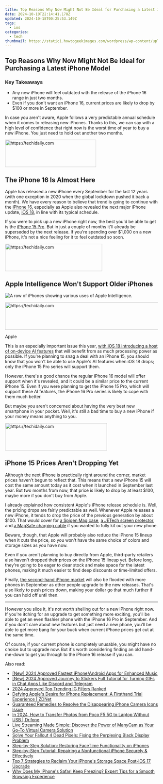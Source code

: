 ```yaml
---
title: Top Reasons Why Now Might Not Be Ideal for Purchasing a Latest iPhone Model
date: 2024-10-10T22:14:41.178Z
updated: 2024-10-18T00:25:53.149Z
tags:
  - ios
categories:
  - tech
thumbnail: https://static1.howtogeekimages.com/wordpress/wp-content/uploads/2024/07/several-iphone-boxes-coming-out-of-a-phone-representing-a-store.jpg
---
```


## Top Reasons Why Now Might Not Be Ideal for Purchasing a Latest iPhone Model

### Key Takeaways

* Any new iPhone will feel outdated with the release of the iPhone 16 range in just two months.
* Even if you don't want an iPhone 16, current prices are likely to drop by $100 or more in September.

 In case you aren't aware, Apple follows a very predictable annual schedule when it comes to releasing new iPhones. Thanks to this, we can say with a high level of confidence that right now is the worst time of year to buy a new iPhone. You just need to hold out another two months.

<!-- affiliate ads begin -->
<a href="https://aligracehair.sjv.io/c/5597632/2080328/19272" target="_top" id="2080328">
  <img src="//a.impactradius-go.com/display-ad/19272-2080328" border="0" alt="https://techidaily.com" width="300" height="90"/>
</a>
<img height="0" width="0" src="https://aligracehair.sjv.io/i/5597632/2080328/19272" style="position:absolute;visibility:hidden;" border="0" />
<!-- affiliate ads end -->

##  The iPhone 16 Is Almost Here

 Apple has released a new iPhone every September for the last 12 years (with one exception in 2020 when the global lockdown pushed it back a month). We have every reason to believe that trend is going to continue with the [iPhone 16](https://techidaily.com/what-you-need-to-know-to-improve-your-realme-narzo-n55-hard-reset-drfone-by-drfone-reset-android-reset-android/), especially as Apple also revealed the next major iPhone update, [iOS 18](https://snapchat-videos.techidaily.com/new-convenient-tutorial-snapchat-installation-macos-style/), in line with its typical schedule.

 If you were to pick up a new iPhone right now, the best you'd be able to get is the [iPhone 15 Pro](https://www.amazon.com/Apple-iPhone-128GB-Black-Titanium/dp/B0CMRX9RMB/?tag=hotoge-20&ascsubtag=UUhtgUeUpU2004273&asc%5Frefurl=https%3A%2F%2Fwww.howtogeek.com%2Fthis-is-the-worst-time-to-buy-a-new-iphone%2F&asc%5Fcampaign=Short-Term). But in just a couple of months it'll already be superseded by the next release. If you're spending over $1,000 on a new iPhone, it's not a nice feeling for it to feel outdated so soon.

<!-- affiliate ads begin -->
<a href="https://aligracehair.sjv.io/c/5597632/2135401/19272" target="_top" id="2135401">
  <img src="//a.impactradius-go.com/display-ad/19272-2135401" border="0" alt="https://techidaily.com" width="320" height="90"/>
</a>
<img height="0" width="0" src="https://aligracehair.sjv.io/i/5597632/2135401/19272" style="position:absolute;visibility:hidden;" border="0" />
<!-- affiliate ads end -->

##  Apple Intelligence Won't Support Older iPhones

![A row of iPhones showing various uses of Apple Intelligence.](https://static1.howtogeekimages.com/wordpress/wp-content/uploads/2024/07/screenshot-2024-07-19-at-15-29-23.png) 

<!-- affiliate ads begin -->
<a href="https://aligracehair.sjv.io/c/5597632/2016170/19272" target="_top" id="2016170">
  <img src="//a.impactradius-go.com/display-ad/19272-2016170" border="0" alt="https://techidaily.com" width="728" height="90"/>
</a>
<img height="0" width="0" src="https://aligracehair.sjv.io/i/5597632/2016170/19272" style="position:absolute;visibility:hidden;" border="0" />
<!-- affiliate ads end -->

Apple

 This is an especially important issue this year, [with iOS 18 introducing a host of on-device AI features](https://youtube-videos.techidaily.com/investing-successfully-with-a-makeup-channel/) that will benefit from as much processing power as possible. If you're planning to snag a deal with an iPhone 15, you should know that you won't be able to use Apple's AI features when iOS 18 drops; only the iPhone 15 Pro series will support them.

 However, there's a good chance the regular iPhone 16 model will offer support when it's revealed, and it could be a similar price to the current iPhone 15\. Even if you were planning to get the iPhone 15 Pro, which will support these AI features, the iPhone 16 Pro series is likely to cope with them much better.

 But maybe you aren't concerned about having the very best new smartphone in your pocket. Well, it's still a bad time to buy a new iPhone if your money means anything to you.

<!-- affiliate ads begin -->
<a href="https://aligracehair.sjv.io/c/5597632/2135402/19272" target="_top" id="2135402">
  <img src="//a.impactradius-go.com/display-ad/19272-2135402" border="0" alt="https://techidaily.com" width="336" height="90"/>
</a>
<img height="0" width="0" src="https://aligracehair.sjv.io/i/5597632/2135402/19272" style="position:absolute;visibility:hidden;" border="0" />
<!-- affiliate ads end -->

##  iPhone 15 Prices Aren't Dropping Yet

 Although the next iPhone is practically right around the corner, market prices haven't begun to reflect that. This means that a new iPhone 15 will cost the same amount today as it cost when it launched in September last year. But two months from now, that price is likely to drop by at least $100, maybe more if you don't buy from Apple.

 I already explained how consistent Apple's iPhone release schedule is. Well, the pricing drops are fairly predictable as well. Whenever Apple releases a new iPhone, it tends to drop the price of the previous generation by about $100\. That would cover for [a Spigen Mag case](https://www.amazon.com/Spigen-Magnetic-Military-Grade-Protection-Compatible/dp/B0C5S9WKXL/?tag=hotoge-20&ascsubtag=UUhtgUeUpU2004273&asc%5Frefurl=https%3A%2F%2Fwww.howtogeek.com%2Fthis-is-the-worst-time-to-buy-a-new-iphone%2F&asc%5Fcampaign=Short-Term), [a JETech screen protector](https://www.amazon.com/JETech-Protector-6-1-Inch-Installation-Case-Friendly/dp/B0CCJN8TY2/?tag=hotoge-20&ascsubtag=UUhtgUeUpU2004273&asc%5Frefurl=https%3A%2F%2Fwww.howtogeek.com%2Fthis-is-the-worst-time-to-buy-a-new-iphone%2F&asc%5Fcampaign=Short-Term), and [a MagSafe charging cable](https://www.amazon.com/Apple-MHXH3AM-A-MagSafe-Charger/dp/B08L5NP6NG/?tag=hotoge-20&ascsubtag=UUhtgUeUpU2004273&asc%5Frefurl=https%3A%2F%2Fwww.howtogeek.com%2Fthis-is-the-worst-time-to-buy-a-new-iphone%2F&asc%5Fcampaign=Short-Term) if you wanted to fully kit out your new phone.

 Beware, though, that Apple will probably also reduce the iPhone 15 lineup when it cuts the price, so you won't have the same choice of colors and storage sizes as you have now.

 Even if you aren't planning to buy directly from Apple, third-party retailers also haven't dropped their prices on the iPhone 15 lineup yet. Before long, they're going to be eager to clear stock and make space for the latest phones, making it much easier to find deep discounts or time-limited offers.

 Finally, [the second-hand iPhone market](https://games-able.techidaily.com/8-crucial-tweaks-that-can-elevate-your-ps4s-capabilities/) will also be flooded with more phones in September as other people upgrade to the new releases. That's also likely to push prices down, making your dollar go that much further if you can hold off until then.

---

 However you slice it, it's not worth shelling out for a new iPhone right now. If you're itching for an upgrade to get something more exciting, you'll be able to get an even flashier phone with the iPhone 16 Pro in September. And if you don't care about new features but just need a new phone, you'll be able to get more bang for your buck when current iPhone prices get cut at the same time.

 Of course, if your current phone is completely unusable, you might have no choice but to upgrade now. But it's worth considering finding an old hand-me-down to get you through to the iPhone 16 release if you can.

<ins class="adsbygoogle"
     style="display:block"
     data-ad-format="autorelaxed"
     data-ad-client="ca-pub-7571918770474297"
     data-ad-slot="1223367746"></ins>

<ins class="adsbygoogle"
     style="display:block"
     data-ad-client="ca-pub-7571918770474297"
     data-ad-slot="8358498916"
     data-ad-format="auto"
     data-full-width-responsive="true"></ins>

<span class="atpl-alsoreadstyle">Also read:</span>
<div><ul>
<li><a href="https://article-tips.techidaily.com/new-2024-approved-fastest-iphoneandroid-apps-for-enhanced-music/"><u>[New] 2024 Approved Fastest iPhone/Android Apps for Enhanced Music</u></a></li>
<li><a href="https://fox-friendly.techidaily.com/new-2024-approved-journey-to-stickers-full-tutorial-for-turning-gifs-in-chat-apps-like-discord-and-telegram/"><u>[New] 2024 Approved Journey to Stickers Full Tutorial for Turning GIFs in Chat Apps Like Discord and Telegram</u></a></li>
<li><a href="https://instagram-videos.techidaily.com/2024-approved-top-trending-ig-filters-ranked/"><u>2024 Approved Top Trending IG Filters Ranked</u></a></li>
<li><a href="https://technical-tips.techidaily.com/defying-apples-desire-for-iphone-replacement-a-firsthand-trial-experience-zdnet/"><u>Defying Apple's Desire for iPhone Replacement: A Firsthand Trial Experience | ZDNet</u></a></li>
<li><a href="https://os-tips.techidaily.com/guaranteed-remedies-to-resolve-the-disappearing-iphone-camera-icons-issue/"><u>Guaranteed Remedies to Resolve the Disappearing iPhone Camera Icons Issue</u></a></li>
<li><a href="https://android-transfer.techidaily.com/in-2024-how-to-transfer-photos-from-poco-f5-5g-to-laptop-without-usb-drfone-by-drfone-transfer-from-android-transfer-from-android/"><u>In 2024, How to Transfer Photos from Poco F5 5G to Laptop Without USB | Dr.fone</u></a></li>
<li><a href="https://some-knowledge.techidaily.com/live-streaming-made-simple-discover-the-power-of-manycam-as-your-go-to-virtual-camera-solution/"><u>Live Streaming Made Simple: Discover the Power of ManyCam as Your Go-To Virtual Camera Solution</u></a></li>
<li><a href="https://win-blog.techidaily.com/solve-your-fallout-4-dead-pixels-fixing-the-perplexing-black-display-problem/"><u>Solve Your Fallout 4 Dead Pixels: Fixing the Perplexing Black Display Problem</u></a></li>
<li><a href="https://os-tips.techidaily.com/step-by-step-solution-restoring-facetime-functionality-on-iphones/"><u>Step-by-Step Solution: Restoring FaceTime Functionality on iPhones</u></a></li>
<li><a href="https://os-tips.techidaily.com/step-by-step-tutorial-repairing-a-nonfunctional-iphone-securely-and-effectively/"><u>Step-by-Step Tutorial: Repairing a Nonfunctional iPhone Securely & Effectively</u></a></li>
<li><a href="https://os-tips.techidaily.com/top-7-strategies-to-reclaim-your-iphones-storage-space-post-ios-17-upgrade/"><u>Top 7 Strategies to Reclaim Your iPhone's Storage Space Post-iOS 17 Upgrade</u></a></li>
<li><a href="https://os-tips.techidaily.com/why-does-my-iphones-safari-keep-freezing-expert-tips-for-a-smooth-browsing-experience/"><u>Why Does My iPhone's Safari Keep Freezing? Expert Tips for a Smooth Browsing Experience</u></a></li>
</ul></div>

